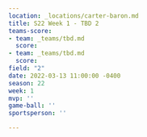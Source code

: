 ```yaml
---
location: _locations/carter-baron.md
title: S22 Week 1 - TBD 2
teams-score:
- team: _teams/tbd.md
  score: 
- team: _teams/tbd.md
  score: 
field: "2"
date: 2022-03-13 11:00:00 -0400
season: 22
week: 1
mvp: ''
game-ball: ''
sportsperson: ''

---
```

